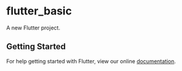 # flutter_basic

A new Flutter project.

## Getting Started

For help getting started with Flutter, view our online
[documentation](https://flutter.io/).

